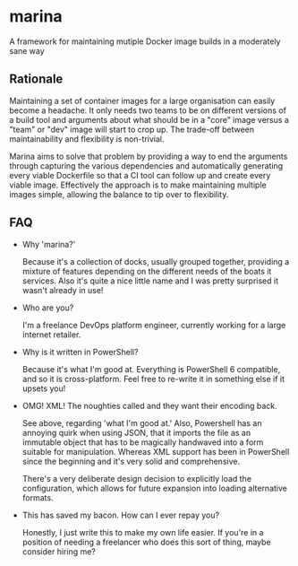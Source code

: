 # marina
A framework for maintaining mutiple Docker image builds in a moderately sane way

## Rationale
Maintaining a set of container images for a large organisation can easily become
a headache. It only needs two teams to be on different versions of a build tool and
arguments about what should be in a "core" image versus a "team" or "dev" image will
start to crop up. The trade-off between maintainability and flexibility is non-trivial.

Marina aims to solve that problem by providing a way to end the arguments through capturing
the various dependencies and automatically generating every viable Dockerfile so that a CI
tool can follow up and create every viable image. Effectively the approach is to make
maintaining multiple images simple, allowing the balance to tip over to flexibility.

## FAQ
* Why 'marina?'

  Because it's a collection of docks, usually grouped together, providing a mixture of features
  depending on the different needs of the boats it services. Also it's quite a nice little name
  and I was pretty surprised it wasn't already in use!

* Who are you?

  I'm a freelance DevOps platform engineer, currently working for a large internet retailer.
 
* Why is it written in PowerShell?

  Because it's what I'm good at. Everything is PowerShell 6 compatible, and so it is
  cross-platform. Feel free to re-write it in something else if it upsets you!
  
* OMG! XML! The noughties called and they want their encoding back.

  See above, regarding 'what I'm good at.' Also, Powershell has an annoying quirk when using
  JSON, that it imports the file as an immutable object that has to be magically handwaved into
  a form suitable for manipulation. Whereas XML support has been in PowerShell since the beginning
  and it's very solid and comprehensive.
  
  There's a very deliberate design decision to explicitly load the configuration, which allows
  for future expansion into loading alternative formats.
  
* This has saved my bacon. How can I ever repay you?

  Honestly, I just write this to make my own life easier. If you're in a position of needing
  a freelancer who does this sort of thing, maybe consider hiring me?
  